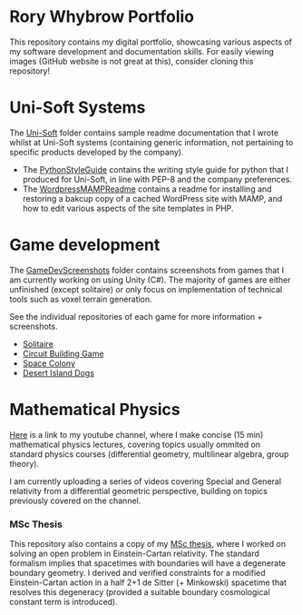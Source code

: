 # Rory Whybrow Portfolio
This repository contains my digital portfolio, showcasing various aspects of my software development and documentation skills. For easily viewing images (GitHub website is not great at this), consider cloning this repository!


# Uni-Soft Systems

The [Uni-Soft](./Uni-Soft) folder contains sample readme documentation that I wrote whilst at Uni-Soft systems (containing generic information, not pertaining to specific products developed by the company).
- The [PythonStyleGuide](./Uni-Soft/Misc/PythonStyleGuide.md) contains the writing style guide for python that I produced for Uni-Soft, in line with PEP-8 and the company preferences.  
- The [WordpressMAMPReadme](./Uni-Soft/Misc/WordpressMAMPReadme.md) contains a readme for installing and restoring a bakcup copy of a cached WordPress site with MAMP, and how to edit various aspects of the site templates in PHP. 

# Game development

The [GameDevScreenshots](./GameDevScreenshots) folder contains screenshots from games that I am currently working on using Unity (C#). The majority of games are either unfinished (except solitaire) or only focus on implementation of technical tools such as voxel terrain generation. 

See the individual repositories of each game for more information + screenshots.  

- [Solitaire](https://github.com/rorg314/Solitaire)
- [Circuit Building Game](https://github.com/rorg314/CircuitBuilder)
- [Space Colony](https://github.com/rorg314/SpaceColony)
- [Desert Island Dogs](https://github.com/rorg314/DesertIslandDogs)

# Mathematical Physics



[Here](https://www.youtube.com/channel/UC9bTwyZMt5HxScZ5f7BT34Q) is a link to my youtube channel, where I make concise (15 min) mathematical physics lectures, covering topics usually ommited on standard physics courses (differential geometry, multilinear algebra, group theory). 

I am currently uploading a series of videos covering Special and General relativity from a differential geometric perspective, building on topics previously covered on the channel. 

### MSc Thesis

This repository also contains a copy of my [MSc thesis](./MScThesis/Edge_Modes_and_Boundary_Condition_in_Gauge_Theories.pdf), where I worked on solving an open problem in Einstein-Cartan relativity. The standard formalism implies that spacetimes with boundaries will have a degenerate boundary geometry. I derived and verified constraints for a modified Einstein-Cartan action in a half 2+1 de Sitter (+ Minkowski) spacetime that resolves this degeneracy (provided a suitable boundary cosmological constant term is introduced). 
